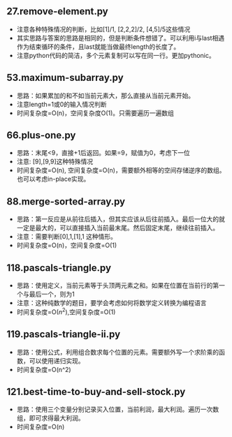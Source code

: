 ## 27.remove-element.py

* 注意各种特殊情况的判断，比如[1]/1, [2,2,2]/2, [4,5]/5这些情况
* 其实思路与答案的思路是相同的，但是判断条件想错了。可以利用i与last相遇作为结束循环的条件，且last就能当做最终length的长度了。
* 注意python代码的简洁，多个元素复制可以写在同一行。更加pythonic。

## 53.maximum-subarray.py

* 思路：如果累加的和不如当前元素大，那么直接从当前元素开始。
* 注意length=1或0的输入情况判断
* 时间复杂度=O(n)，空间复杂度O(1)。只需要遍历一遍数组

## 66.plus-one.py

* 思路：末尾<9，直接+1后返回。如果=9，赋值为0，考虑下一位
* 注意: [9],[9,9]这种特殊情况
* 时间复杂度=O(n), 空间复杂度=O(n)，需要额外相等的空间存储逆序的数组。也可以考虑in-place实现。

## 88.merge-sorted-array.py

* 思路：第一反应是从前往后插入，但其实应该从后往前插入。最后一位大的就一定是最大的，可以直接插入当前最末尾。然后固定末尾，继续往前插入。
* 注意：需要判断[0],1,[1],1 这种情形。
* 时间复杂度=O(n)，空间复杂度=O(1)

## 118.pascals-triangle.py

* 思路：使用定义，当前元素等于头顶两元素之和。如果在位置在当前行的第一个与最后一个，则为1
* 注意：这种纯数学的题目，要学会考虑如何将数学定义转换为编程语言
* 时间复杂度=O($n^2$),空间复杂度=O(1)

## 119.pascals-triangle-ii.py

* 思路：使用公式，利用组合数求每个位置的元素。需要额外写一个求阶乘的函数，可以使用递归实现。
* 时间复杂度=O(n^2)

## 121.best-time-to-buy-and-sell-stock.py

* 思路：使用三个变量分别记录买入位置，当前利润，最大利润。遍历一次数组，即可求得最大利润。
* 时间复杂度=O(n)
